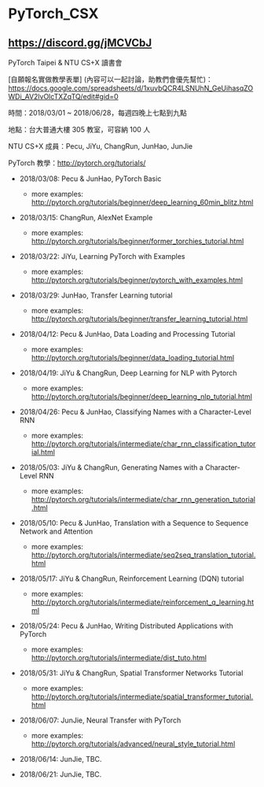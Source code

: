 # PyTorch_CSX
## https://discord.gg/jMCVCbJ

PyTorch Taipei &amp; NTU CS+X 讀書會

[自願報名實做教學表單] (內容可以一起討論，助教們會優先幫忙)：https://docs.google.com/spreadsheets/d/1xuvbQCR4LSNUhN_GeUihasqZOWDi_AV2lvOlcTXZqTQ/edit#gid=0

時間：2018/03/01 ~ 2018/06/28，每週四晚上七點到九點

地點：台大普通大樓 305 教室，可容納 100 人

NTU CS+X 成員：Pecu, JiYu, ChangRun, JunHao, JunJie

PyTorch 教學：http://pytorch.org/tutorials/

- 2018/03/08: Pecu & JunHao, PyTorch Basic

  - more examples: http://pytorch.org/tutorials/beginner/deep_learning_60min_blitz.html

- 2018/03/15: ChangRun, AlexNet Example

  - more examples: http://pytorch.org/tutorials/beginner/former_torchies_tutorial.html

- 2018/03/22: JiYu, Learning PyTorch with Examples

  - more examples: http://pytorch.org/tutorials/beginner/pytorch_with_examples.html

- 2018/03/29: JunHao, Transfer Learning tutorial

  - more examples: http://pytorch.org/tutorials/beginner/transfer_learning_tutorial.html

- 2018/04/12: Pecu & JunHao, Data Loading and Processing Tutorial

  - more examples: http://pytorch.org/tutorials/beginner/data_loading_tutorial.html

- 2018/04/19: JiYu & ChangRun, Deep Learning for NLP with Pytorch

  - more examples: http://pytorch.org/tutorials/beginner/deep_learning_nlp_tutorial.html

- 2018/04/26: Pecu & JunHao, Classifying Names with a Character-Level RNN

  - more examples: http://pytorch.org/tutorials/intermediate/char_rnn_classification_tutorial.html

- 2018/05/03: JiYu & ChangRun, Generating Names with a Character-Level RNN

  - more examples: http://pytorch.org/tutorials/intermediate/char_rnn_generation_tutorial.html

- 2018/05/10: Pecu & JunHao, Translation with a Sequence to Sequence Network and Attention

  - more examples: http://pytorch.org/tutorials/intermediate/seq2seq_translation_tutorial.html

- 2018/05/17: JiYu & ChangRun, Reinforcement Learning (DQN) tutorial

  - more examples: http://pytorch.org/tutorials/intermediate/reinforcement_q_learning.html

- 2018/05/24: Pecu & JunHao, Writing Distributed Applications with PyTorch 

  - more examples: http://pytorch.org/tutorials/intermediate/dist_tuto.html

- 2018/05/31: JiYu & ChangRun, Spatial Transformer Networks Tutorial

  - more examples: http://pytorch.org/tutorials/intermediate/spatial_transformer_tutorial.html

- 2018/06/07: JunJie, Neural Transfer with PyTorch

  - more examples: http://pytorch.org/tutorials/advanced/neural_style_tutorial.html

- 2018/06/14: JunJie, TBC.

- 2018/06/21: JunJie, TBC.
